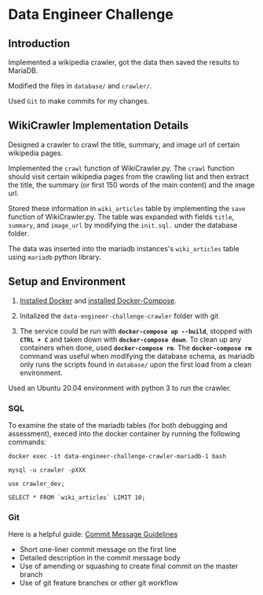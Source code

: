 # Data Engineer Challenge

## Introduction

Implemented a wikipedia crawler, got the data then saved the results to MariaDB.

Modified the files in `database/` and `crawler/`.

Used `Git` to make commits for my changes.

## WikiCrawler Implementation Details

Designed a crawler to crawl the title, summary, and image url of certain wikipedia pages.

Implemented the `crawl` function of WikiCrawler.py. 
The `crawl` function should visit certain wikipedia pages from the crawling list and then extract the title, the summary (or first 150 words of the main content) and the image url.

Stored these information in `wiki_articles` table by implementing the `save` function of WikiCrawler.py. 
The table was expanded with fields `title`, `summary`, and `image_url` by modifying the `init.sql.` under the database folder.

The data was inserted into the mariadb instances's `wiki_articles` table using `mariadb` python library. 

## Setup and Environment

1. [Installed Docker](https://docs.docker.com/engine/install/) and [installed Docker-Compose](https://docs.docker.com/compose/install/).

2. Initalized the `data-engineer-challenge-crawler` folder with git

3. The service could be run with **`docker-compose up --build`**, stopped with **`CTRL + C`** and taken down with **`docker-compose down`**.
To clean up any containers when done, used **`docker-compose rm`**.
The **`docker-compose rm`** command was useful when modifying the database schema, as mariadb only runs the scripts found in `database/` upon the first load from a clean environment.

Used an Ubuntu 20.04 environment with python 3 to run the crawler.


### SQL

To examine the state of the mariadb tables (for both debugging and assessment), execed into the docker container by running the following commands:

```
docker exec -it data-engineer-challenge-crawler-mariadb-1 bash

mysql -u crawler -pXXX

use crawler_dev;

SELECT * FROM `wiki_articles` LIMIT 10;
```

### Git

Here is a helpful guide: [Commit Message Guidelines](https://gist.github.com/robertpainsi/b632364184e70900af4ab688decf6f53)

- Short one-liner commit message on the first line
- Detailed description in the commit message body
- Use of amending or squashing to create final commit on the master branch
- Use of git feature branches or other git workflow